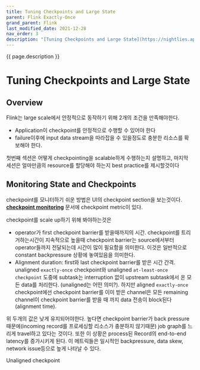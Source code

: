 ```yaml
---
title: Tuning Checkpoints and Large State
parent: Flink Exactly-Once
grand_parent: Flink
last_modified_date: 2021-12-28
nav_order: 3
description: "[Tuning Checkpoints and Large State](https://nightlies.apache.org/flink/flink-docs-release-1.14/docs/ops/state/large_state_tuning/) 를 번역한 글 입니다."
---
```

{{ page.description }}

# Tuning Checkpoints and Large State

## Overview

Flink는 large scale에서 안정적으로 동작하기 위해 2개의 조건을 만족해야한다.

- Application이 checkpoint를 안정적으로 수행할 수 있어야 한다
- failure이후에 input data stream을 따라잡을 수 있을정도로 충분한 리소스를 확보해야 한다.

첫번째 섹션은 어떻게 checkpointing을 scalable하게 수행하는지 설명하고, 마지막 세션은 얼마만큼의 resource를 할당해야 하는지 best practice를 제시할것이다

## Monitoring State and Checkpoints

checkpoint를 모니터하기 쉬운 방법은 UI의 checkpoint section을 보는것이다. [**checkpoint monitoring**](https://nightlies.apache.org/flink/flink-docs-release-1.14/docs/ops/monitoring/checkpoint_monitoring/) 문서에 checkpoint metric이 있다.

checkpoint를 scale up하기 위해 봐야하는것은

- operator가 first checkpoint barrier를 받을때까지의 시간.
checkpoint를 트리거하는시간이 지속적으로 높을때 checkpoint barrier는 source에서부터 operator들까지 전달되는데 시간이 많이 필요함을 의미한다. 이것은 일반적으로 constant backpressure 상황에 놓여있음을 의미한다.
- Alignment duration: first와 last checkpoint barrier를 받은 시간 간격.
unaligned `exactly-once` checkpoint와 unaligned `at-least-once checkpoint` 도중에 subtask는 interruption 없이 upstream subtask에서 온 모든 data를 처리한다. (unaligned는 어떤 의미?). 하지만 aligned `exactly-once` checkpoint에선 checkpoint barrier를 이미 받은 channel은 모든 remaining channel이 checkpoint barrier를 받을 때 까지 data 전송이 block된다 (alignment time).

위 두개의 값은 낮게 유지되어야한다. 높다면 checkpoint barrier가 back pressure때문에(incoming record를 프로세싱할 리소스가 충분하지 않기때문) job graph를 느리게 travel하고 있다는 것이다. 또한 이 상황은 process된 Record의 end-to-end latency를 증가시키게 된다. 이 메트릭들은 일시적인 backpressure, data skew, network issue등으로 높게 나타날 수 있다.

Unaligned checkpoint